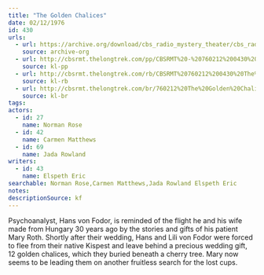 ```yaml
---
title: "The Golden Chalices"
date: 02/12/1976
id: 430
urls: 
  - url: https://archive.org/download/cbs_radio_mystery_theater/cbs_radio_mystery_theater-0401-0450.zip/cbs_radio_mystery_theater-0401-0450%2Fcbsrmt_0430_the_golden_chalices.mp3
    source: archive-org
  - url: http://cbsrmt.thelongtrek.com/pp/CBSRMT%20-%20760212%200430%20The%20Golden%20Chalices_pp.mp3
    source: kl-pp
  - url: http://cbsrmt.thelongtrek.com/rb/CBSRMT%20760212%200430%20The%20Golden%20Chalices_wuwm%20levels%20repeat%20recorded%206_29_76.mp3
    source: kl-rb
  - url: http://cbsrmt.thelongtrek.com/br/760212%20The%20Golden%20Chalices%20WOR.mp3
    source: kl-br
tags: 
actors:  
  - id: 27
    name: Norman Rose  
  - id: 42
    name: Carmen Matthews  
  - id: 69
    name: Jada Rowland
writers:  
  - id: 43
    name: Elspeth Eric
searchable: Norman Rose,Carmen Matthews,Jada Rowland Elspeth Eric
notes: 
descriptionSource: kf
---
```

Psychoanalyst, Hans von Fodor, is reminded of the flight he and his wife made from Hungary 30 years ago by the stories and gifts of his patient Mary Roth. Shortly after their wedding, Hans and Lili von Fodor were forced to flee from their native Kispest and leave behind a precious wedding gift, 12 golden chalices, which they buried beneath a cherry tree. Mary now seems to be leading them on another fruitless search for the lost cups.